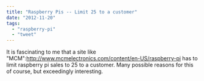 ```yaml
---
title: "Raspberry Pis -- Limit 25 to a customer"
date: "2012-11-20"
tags: 
  - "raspberry-pi"
  - "tweet"
---
```


It is fascinating to me that a site like "MCM":http://www.mcmelectronics.com/content/en-US/raspberry-pi has to limit raspberry pi sales to 25 to a customer. Many possible reasons for this of course, but exceedingly interesting.

